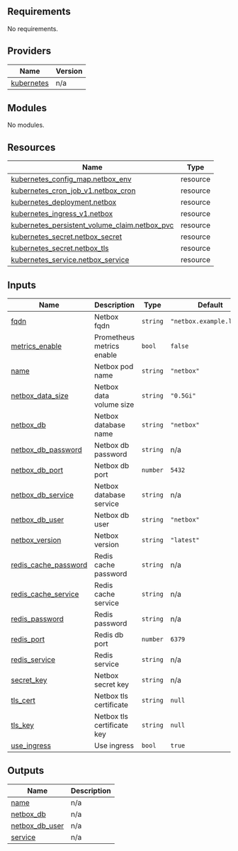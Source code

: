 <!-- BEGIN_TF_DOCS -->
## Requirements

No requirements.

## Providers

| Name | Version |
|------|---------|
| <a name="provider_kubernetes"></a> [kubernetes](#provider\_kubernetes) | n/a |

## Modules

No modules.

## Resources

| Name | Type |
|------|------|
| [kubernetes_config_map.netbox_env](https://registry.terraform.io/providers/hashicorp/kubernetes/latest/docs/resources/config_map) | resource |
| [kubernetes_cron_job_v1.netbox_cron](https://registry.terraform.io/providers/hashicorp/kubernetes/latest/docs/resources/cron_job_v1) | resource |
| [kubernetes_deployment.netbox](https://registry.terraform.io/providers/hashicorp/kubernetes/latest/docs/resources/deployment) | resource |
| [kubernetes_ingress_v1.netbox](https://registry.terraform.io/providers/hashicorp/kubernetes/latest/docs/resources/ingress_v1) | resource |
| [kubernetes_persistent_volume_claim.netbox_pvc](https://registry.terraform.io/providers/hashicorp/kubernetes/latest/docs/resources/persistent_volume_claim) | resource |
| [kubernetes_secret.netbox_secret](https://registry.terraform.io/providers/hashicorp/kubernetes/latest/docs/resources/secret) | resource |
| [kubernetes_secret.netbox_tls](https://registry.terraform.io/providers/hashicorp/kubernetes/latest/docs/resources/secret) | resource |
| [kubernetes_service.netbox_service](https://registry.terraform.io/providers/hashicorp/kubernetes/latest/docs/resources/service) | resource |

## Inputs

| Name | Description | Type | Default | Required |
|------|-------------|------|---------|:--------:|
| <a name="input_fqdn"></a> [fqdn](#input\_fqdn) | Netbox fqdn | `string` | `"netbox.example.local"` | no |
| <a name="input_metrics_enable"></a> [metrics\_enable](#input\_metrics\_enable) | Prometheus metrics enable | `bool` | `false` | no |
| <a name="input_name"></a> [name](#input\_name) | Netbox pod name | `string` | `"netbox"` | no |
| <a name="input_netbox_data_size"></a> [netbox\_data\_size](#input\_netbox\_data\_size) | Netbox data volume size | `string` | `"0.5Gi"` | no |
| <a name="input_netbox_db"></a> [netbox\_db](#input\_netbox\_db) | Netbox database name | `string` | `"netbox"` | no |
| <a name="input_netbox_db_password"></a> [netbox\_db\_password](#input\_netbox\_db\_password) | Netbox db password | `string` | n/a | yes |
| <a name="input_netbox_db_port"></a> [netbox\_db\_port](#input\_netbox\_db\_port) | Netbox db port | `number` | `5432` | no |
| <a name="input_netbox_db_service"></a> [netbox\_db\_service](#input\_netbox\_db\_service) | Netbox database service | `string` | n/a | yes |
| <a name="input_netbox_db_user"></a> [netbox\_db\_user](#input\_netbox\_db\_user) | Netbox db user | `string` | `"netbox"` | no |
| <a name="input_netbox_version"></a> [netbox\_version](#input\_netbox\_version) | Netbox version | `string` | `"latest"` | no |
| <a name="input_redis_cache_password"></a> [redis\_cache\_password](#input\_redis\_cache\_password) | Redis cache password | `string` | n/a | yes |
| <a name="input_redis_cache_service"></a> [redis\_cache\_service](#input\_redis\_cache\_service) | Redis cache service | `string` | n/a | yes |
| <a name="input_redis_password"></a> [redis\_password](#input\_redis\_password) | Redis password | `string` | n/a | yes |
| <a name="input_redis_port"></a> [redis\_port](#input\_redis\_port) | Redis db port | `number` | `6379` | no |
| <a name="input_redis_service"></a> [redis\_service](#input\_redis\_service) | Redis service | `string` | n/a | yes |
| <a name="input_secret_key"></a> [secret\_key](#input\_secret\_key) | Netbox secret key | `string` | n/a | yes |
| <a name="input_tls_cert"></a> [tls\_cert](#input\_tls\_cert) | Netbox tls certificate | `string` | `null` | no |
| <a name="input_tls_key"></a> [tls\_key](#input\_tls\_key) | Netbox tls certificate key | `string` | `null` | no |
| <a name="input_use_ingress"></a> [use\_ingress](#input\_use\_ingress) | Use ingress | `bool` | `true` | no |

## Outputs

| Name | Description |
|------|-------------|
| <a name="output_name"></a> [name](#output\_name) | n/a |
| <a name="output_netbox_db"></a> [netbox\_db](#output\_netbox\_db) | n/a |
| <a name="output_netbox_db_user"></a> [netbox\_db\_user](#output\_netbox\_db\_user) | n/a |
| <a name="output_service"></a> [service](#output\_service) | n/a |
<!-- END_TF_DOCS -->